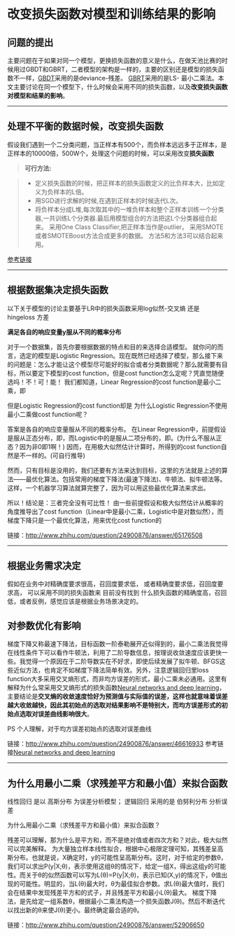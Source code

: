 改变损失函数对模型和训练结果的影响
===================

问题的提出
-------------

主要问题在于如果对同一个模型，更换损失函数的意义是什么，在做天池比赛的时候用过GBDT和GBRT，二者模型的架构是一样的，主要的区别还是模型的损失函数不一样，[GBDT](http://scikit-learn.org/stable/modules/generated/sklearn.ensemble.GradientBoostingClassifier.html#sklearn.ensemble.GradientBoostingClassifier)采用的是deviance-残差。 [GBRT](http://scikit-learn.org/stable/modules/generated/sklearn.ensemble.GradientBoostingRegressor.html#sklearn.ensemble.GradientBoostingRegressor)采用的是LS- 最小二乘法。本文主要讨论在同一个模型下，什么时候会采用不同的损失函数，以及**改变损失函数对模型和结果的影响**。


----------


处理不平衡的数据时候，改变损失函数
-------------

假设我们遇到一个二分类问题，当正样本有500个，而负样本远远多于正样本，是正样本的10000倍，500W个，处理这个问题的时候，可以采用改变**损失函数**

> **可行方法:**

> - 定义损失函数的时候，把正样本的损失函数定义的比负样本大，比如定义为负样本的L倍。
> - 用SGD进行求解的时候,在遇到正样本的时候迭代L次。
> - 将负样本分成L堆,每次取其中的一堆负样本和整个正样本训练一个分类器,一共训练L个分类器.最后用模型组合的方法把这L个分类器组合起来。
> 采用One Class Classifier,把正样本当作是outlier。
> 采用SMOTE或者SMOTEBoost方法合成更多的数据。
> 方法5和方法3可以结合起来用。

[参考链接](http://leijun00.github.io/2015/06/unbalanced-dataset/)


----------

根据数据集决定损失函数
-------------------

以下关于模型的讨论主要基于LR中的损失函数采用log似然-交叉熵 还是 hingeloss 方差

**满足各自的响应变量y服从不同的概率分布**

对于一个数据集，首先你要根据数据的特点和目的来选择合适模型。
就你问的而言，选定的模型是Logistic Regression。现在既然已经选择了模型，那么接下来的问题是：怎么才能让这个模型尽可能好的拟合或者分类数据呢？那么就需要有目标，所以要定下模型的cost function，但是cost function怎么定呢？凭直觉随便选吗！不！可！能！
我们都知道，Linear Regression的cost function是最小二乘，即

但是Logistic Regression的cost function却是
为什么Logistic Regression不使用最小二乘做cost function呢？

答案是各自的响应变量服从不同的概率分布。
在Linear Regression中，前提假设是服从正态分布，即，而Logistic中的是服从二项分布的，即。(为什么不服从正态？因为非0即1啊！)
因而，在用极大似然估计计算时，所得到的cost function自然是不一样的。(可自行推导)

然而，只有目标是没用的，我们还要有方法来达到目标，这里的方法就是上述的算法——最优化算法。包括常用的梯度下降法(最速下降法)、牛顿法、拟牛顿法等。这样，一个机器学习算法就算完整了，因为可以用这些最优化算法来求出。

所以！结论是：三者完全没有可比性！
由一些前提假设和极大似然估计从概率的角度推导出了cost function（Linear中是最小二乘，Logistic中是对数似然），而梯度下降只是一个最优化算法，用来优化cost function的

链接：http://www.zhihu.com/question/24900876/answer/65176508

----------

根据业务需求决定
-------------

假如在业务中对精确度要求很高，召回度要求低，
或者精确度要求低，召回度要求高，
可以采用不同的损失函数来
目前没有找到 什么损失函数的精确度高，召回低，或者反例，感觉应该是根据业务场景决定的。


对参数优化有影响
-------------

梯度下降又称最速下降法，目标函数一阶泰勒展开近似得到的，最小二乘法我觉得在线性条件下可以看作牛顿法，利用了二阶导数信息，按理说收敛速度应该更快一些。我觉得一个原因在于二阶导数实在不好求，即使后续发展了拟牛顿、BFGS这些近似方法，也肯定不如梯度下降法简单有效。另外，注意逻辑回归里loss function大多采用交叉熵形式，而非均方误差的形式，最小二乘未必通用。这里有解释为什么常采用交叉熵形式的损失函数[Neural networks and deep learning](http://link.zhihu.com/?target=http://neuralnetworksanddeeplearning.com/chap3.html)，主要结论是**交叉熵的收敛速度恰好为预测值与实际值的误差，这样也就意味着误差越大收敛越快，因此其初始点的选取对结果影响不是特别大，而均方误差形式的初始点选取对误差曲线影响很大**。

PS 个人理解，对于均方误差初始点的选取对误差曲线

链接：http://www.zhihu.com/question/24900876/answer/46616933
参考链接[Neural networks and deep learning](http://link.zhihu.com/?target=http://neuralnetworksanddeeplearning.com/chap3.html)

----------
为什么用最小二乘（求残差平方和最小值）来拟合函数
-------------

线性回归 是以 高斯分布 为误差分析模型； 逻辑回归 采用的是 伯努利分布 分析误差

为什么用最小二乘（求残差平方和最小值）来拟合函数？

残差可以理解，那为什么是平方和，而不是绝对值或者四次方和？对此，极大似然可以完美解释。
为大量独立样本线性拟合，根据中心极限定理可知，其残差呈高斯分布。也就是说，X确定时，y的可能性呈高斯分布。这时，对于给定的参数θ，我们可以求出P(y|X;θ)，表示使用这组θ的情况下，给定一组X，得出这组y的可能性。而关于θ的似然函数可以写为L(θ)=P(y|X;θ)，表示已知(X,y)的情况下，θ值出现的可能性。明显的，当L(θ)最大时，θ为最佳拟合参数。求L(θ)最大值时，我们会在结果中发现残差平方和的式子，并且残差平方和最小L(θ)最大。
梯度下降法，是先给定一组系数θ，根据最小二乘法构造一个损失函数J(θ)。然后不断迭代以找出新的θ来使J(θ)更小。最终确定最合适的θ。

链接：http://www.zhihu.com/question/24900876/answer/52906650
